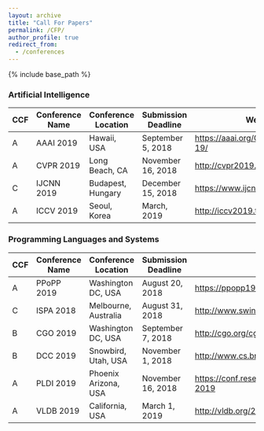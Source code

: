 ```yaml
---
layout: archive
title: "Call For Papers"
permalink: /CFP/
author_profile: true
redirect_from:
  - /conferences
---
```


{% include base_path %}

### Artificial Intelligence

|  CCF | Conference Name | Conference Location | Submission Deadline | Website |
| ------------ | ------------ |  ------------ |  ------------ |  ------------ |
| A | AAAI 2019 | Hawaii, USA | September 5, 2018 | <https://aaai.org/Conferences/AAAI-19/> |
| A | CVPR 2019 | Long Beach, CA | November 16, 2018 | <http://cvpr2019.thecvf.com/> |
| C | IJCNN 2019 | Budapest, Hungary | December 15, 2018 | <https://www.ijcnn.org/> |
| A | ICCV 2019 | Seoul, Korea | March, 2019 | <http://iccv2019.thecvf.com/> |


### Programming Languages and Systems

|  CCF | Conference Name | Conference Location | Submission Deadline | Website |
| ------------ | ------------ |  ------------ |  ------------ |  ------------ |
| A | PPoPP 2019 | Washington DC, USA| August 20, 2018 | <https://ppopp19.sigplan.org/home> |
| C | ISPA 2018 | Melbourne, Australia | August 31, 2018 | <http://www.swinflow.org/confs/2018/ispa/> |
| B | CGO 2019 | Washington DC, USA | September 7, 2018 | <http://cgo.org/cgo2019/> |
| B | DCC 2019 | Snowbird, Utah, USA | November 1, 2018 | <http://www.cs.brandeis.edu/~dcc/> |
| A | PLDI 2019 | Phoenix Arizona, USA | November 16, 2018 | <https://conf.researchr.org/home/pldi-2019> |
| A | VLDB 2019 | California, USA | March 1, 2019 | <http://vldb.org/2019/> |
